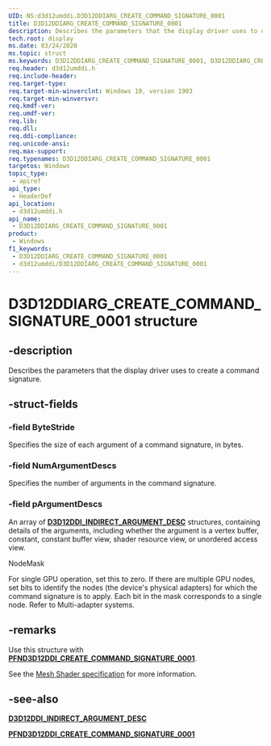 ```yaml
---
UID: NS:d3d12umddi.D3D12DDIARG_CREATE_COMMAND_SIGNATURE_0001
title: D3D12DDIARG_CREATE_COMMAND_SIGNATURE_0001
description: Describes the parameters that the display driver uses to create a command signature.
tech.root: display
ms.date: 03/24/2020
ms.topic: struct
ms.keywords: D3D12DDIARG_CREATE_COMMAND_SIGNATURE_0001, D3D12DDIARG_CREATE_COMMAND_SIGNATURE_0001,
req.header: d3d12umddi.h
req.include-header: 
req.target-type: 
req.target-min-winverclnt: Windows 10, version 1903
req.target-min-winversvr: 
req.kmdf-ver: 
req.umdf-ver: 
req.lib: 
req.dll: 
req.ddi-compliance: 
req.unicode-ansi: 
req.max-support: 
req.typenames: D3D12DDIARG_CREATE_COMMAND_SIGNATURE_0001
targetos: Windows
topic_type:
 - apiref
api_type:
 - HeaderDef
api_location:
 - d3d12umddi.h
api_name:
 - D3D12DDIARG_CREATE_COMMAND_SIGNATURE_0001
product:
 - Windows
f1_keywords:
 - D3D12DDIARG_CREATE_COMMAND_SIGNATURE_0001
 - d3d12umddi/D3D12DDIARG_CREATE_COMMAND_SIGNATURE_0001
---
```


# D3D12DDIARG_CREATE_COMMAND_SIGNATURE_0001 structure


## -description

Describes the parameters that the display driver uses to create a command signature.

## -struct-fields

### -field ByteStride

Specifies the size of each argument of a command signature, in bytes.

### -field NumArgumentDescs

Specifies the number of arguments in the command signature.

### -field pArgumentDescs

An array of [**D3D12DDI_INDIRECT_ARGUMENT_DESC**](ns-d3d12umddi-d3d12ddi_indirect_argument_desc.md) structures, containing details of the arguments, including whether the argument is a vertex buffer, constant, constant buffer view, shader resource view, or unordered access view.

NodeMask

For single GPU operation, set this to zero. If there are multiple GPU nodes, set bits to identify the nodes (the device's physical adapters) for which the command signature is to apply. Each bit in the mask corresponds to a single node. Refer to Multi-adapter systems.

## -remarks

Use this structure with [**PFND3D12DDI_CREATE_COMMAND_SIGNATURE_0001**](nc-d3d12umddi-pfnd3d12ddi_create_command_signature_0001.md).

See the [Mesh Shader specification](https://microsoft.github.io/DirectX-Specs/d3d/MeshShader.html) for more information.

## -see-also

[**D3D12DDI_INDIRECT_ARGUMENT_DESC**](ns-d3d12umddi-d3d12ddi_indirect_argument_desc.md)

[**PFND3D12DDI_CREATE_COMMAND_SIGNATURE_0001**](nc-d3d12umddi-pfnd3d12ddi_create_command_signature_0001.md)

